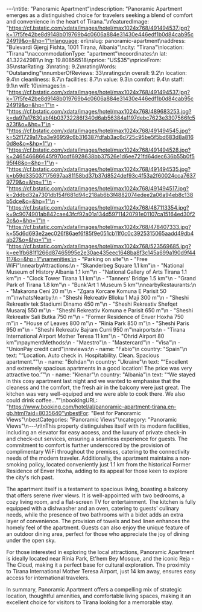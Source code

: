 ---\ntitle: "Panoramic Apartment"\ndescription: "Panoramic Apartment emerges as a distinguished choice for travelers seeking a blend of comfort and convenience in the heart of Tirana."\nfeaturedImage: "https://cf.bstatic.com/xdata/images/hotel/max1024x768/491494537.jpg?k=17f5fe42be8d9148b019769b4c0606a884e31430e446edf1b0d84cab95c24919&o=&hp=1"\nlanguage: en\nslug: panoramic-apartment\naddress: "Bulevardi Gjergj Fishta, 1001 Tirana, Albania"\ncity: "Tirana"\nlocation: "Tirana"\naccommodationType: "apartment"\ncoordinates:\n  lat: 41.32242981\n  lng: 19.80856518\nprice: "US$35"\npriceFrom: 35\nstarRating: 3\nrating: 9.2\nratingWords: "Outstanding"\nnumberOfReviews: 33\nratings:\n  overall: 9.2\n  location: 9.4\n  cleanliness: 8.7\n  facilities: 8.7\n  value: 9.3\n  comfort: 9.4\n  staff: 9.1\n  wifi: 10\nimages:\n  - "https://cf.bstatic.com/xdata/images/hotel/max1024x768/491494537.jpg?k=17f5fe42be8d9148b019769b4c0606a884e31430e446edf1b0d84cab95c24919&o=&hp=1"\n  - "https://cf.bstatic.com/xdata/images/hotel/max1024x768/489683253.jpg?k=da97a17630abf4b03732286f340d6ab56384a1197debc7623e3307566fc5a23f&o=&hp=1"\n  - "https://cf.bstatic.com/xdata/images/hotel/max1024x768/491494545.jpg?k=52f1729a17ba3e96959c6b316387fdfab3ac6d725c95be5f5bd683d8a8160d8e&o=&hp=1"\n  - "https://cf.bstatic.com/xdata/images/hotel/max1024x768/491494528.jpg?k=246546686645f970cdf6928638bb37526e1d6ee721fd64dec636b55b0f595f48&o=&hp=1"\n  - "https://cf.bstatic.com/xdata/images/hotel/max1024x768/491494535.jpg?k=b59d335037175697aa81158bd37b37d8524def93c4f53a2f60024cca76379779&o=&hp=1"\n  - "https://cf.bstatic.com/xdata/images/hotel/max1024x768/491494517.jpg?k=2ddbd32a7301db154f681d94c218ab6b3f4882074edee2a06a94eb8c138b5dce&o=&hp=1"\n  - "https://cf.bstatic.com/xdata/images/hotel/max1024x768/487113354.jpg?k=9c9074901ab842cae43fcf92a01a134d59711420791e01107ca15164ed30f22c&o=&hp=1"\n  - "https://cf.bstatic.com/xdata/images/hotel/max1024x768/478407333.jpg?k=55d6d693e2aec026f86aef6f85f9e051cb11f0c0c3925315065aadd49db4ab27&o=&hp=1"\n  - "https://cf.bstatic.com/xdata/images/hotel/max1024x768/523569685.jpg?k=ee1fb681f1266d87465995e2e30ae435eec1648ba8f3c145a699a190d9f44117&o=&hp=1"\namenities:\n  - "Parking on site"\n  - "Free WiFi"\nnearbyAttractions:\n  - "Skanderbeg Square 1.1 km"\n  - "National Museum of History Albania 1.1 km"\n  - "National Gallery of Arts Tirana 1.1 km"\n  - "Clock Tower Tirana 1.1 km"\n  - "Tanners' Bridge 1.5 km"\n  - "Grand Park of Tirana 1.8 km"\n  - "Bunk'Art 1 Museum 5 km"\nnearbyRestaurants:\n  - "Makarona Ceni 20 m"\n  - "Zgara Korcare Komuna E Parisit 50 m"\nwhatsNearby:\n  - "Sheshi Rekreativ Blloku 1 Maji 300 m"\n  - "Sheshi Rekreativ tek Stadiumi Dinamo 450 m"\n  - "Sheshi Rekreativ Shefqet Musaraj 550 m"\n  - "Sheshi Rekreativ Komuna e Parisit 650 m"\n  - "Sheshi Rekreativ Sali Butka 750 m"\n  - "Former Residence of Enver Hoxha 750 m"\n  - "House of Leaves 800 m"\n  - "Rinia Park 850 m"\n  - "Sheshi Paris 950 m"\n  - "Sheshi Rekreativ Bajram Curri 950 m"\nairports:\n  - "Tirana International Airport Mother Teresa 11 km"\n  - "Ohrid Airport 80 km"\npaymentMethods:\n  - "Maestro"\n  - "Mastercard"\n  - "Visa"\n  - "UnionPay credit card"\nreviews:\n  - name: "Fabio"\n    country: "Spain"\n    text: "“Location. Auto check in. Hospitability. Clean. Spacious apartment.”"\n  - name: "Bohdan"\n    country: "Ukraine"\n    text: "“Excellent and extremely spacious apartments in a good location! The price was very attractive too.”"\n  - name: "Krenar"\n    country: "Albania"\n    text: "“We stayed in this cosy apartment last night and we wanted to emphasise that the cleaness and the comfort, the fresh air in the balcony were just great. The kitchen was very well-equiped and we were able to cook there.
We also could drink coffee...”"\nbookingURL: "https://www.booking.com/hotel/al/panoramic-apartment-tirana.en-gb.html?aid=8035640"\nbestFor: "Best for Panoramic Views"\nbestCategories: "Panoramic Views"\ncategory: "Panoramic Views"\n---\n\nThis property distinguishes itself with its modern facilities, including an elevator for easy access, and the luxury of private check-in and check-out services, ensuring a seamless experience for guests. The commitment to comfort is further underscored by the provision of complimentary WiFi throughout the premises, catering to the connectivity needs of the modern traveler. Additionally, the apartment maintains a non-smoking policy, located conveniently just 1.1 km from the historical Former Residence of Enver Hoxha, adding to its appeal for those keen to explore the city's rich past.

The apartment itself is a testament to spacious living, boasting a balcony that offers serene river views. It is well-appointed with two bedrooms, a cozy living room, and a flat-screen TV for entertainment. The kitchen is fully equipped with a dishwasher and an oven, catering to guests' culinary needs, while the presence of two bathrooms with a bidet adds an extra layer of convenience. The provision of towels and bed linen enhances the homely feel of the apartment. Guests can also enjoy the unique feature of an outdoor dining area, perfect for those who appreciate the joy of dining under the open sky.

For those interested in exploring the local attractions, Panoramic Apartment is ideally located near Rinia Park, Et'hem Bey Mosque, and the iconic Reja - The Cloud, making it a perfect base for cultural exploration. The proximity to Tirana International Mother Teresa Airport, just 14 km away, ensures easy access for international travelers.

In summary, Panoramic Apartment offers a compelling mix of strategic location, thoughtful amenities, and comfortable living spaces, making it an excellent choice for visitors to Tirana looking for a memorable stay.
